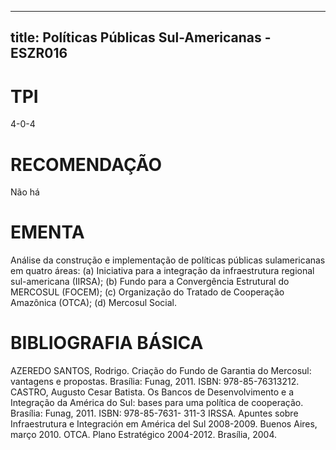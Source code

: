 
---
title: Políticas Públicas Sul-Americanas - ESZR016 
---

# TPI

4-0-4

# RECOMENDAÇÃO

Não há

# EMENTA

Análise da construção e implementação de políticas públicas sulamericanas em quatro áreas: (a) Iniciativa para a integração da infraestrutura regional sul-americana (IIRSA); (b) Fundo para a Convergência Estrutural do MERCOSUL (FOCEM); (c) Organização do Tratado de Cooperação Amazônica (OTCA); (d) Mercosul Social.

# BIBLIOGRAFIA BÁSICA

AZEREDO SANTOS, Rodrigo. Criação do Fundo de Garantia do Mercosul: vantagens e propostas. Brasília: Funag, 2011. ISBN: 978-85-76313212.
CASTRO, Augusto Cesar Batista. Os Bancos de Desenvolvimento e a Integração da América do Sul: bases para uma política de cooperação. Brasília: Funag, 2011. ISBN: 978-85-7631- 311-3
IRSSA. Apuntes sobre Infraestrutura e Integración em América del Sul 2008-2009. Buenos Aires, março 2010.
OTCA. Plano Estratégico 2004-2012. Brasília, 2004.
        